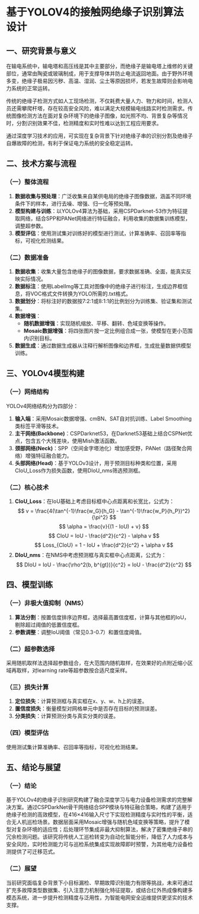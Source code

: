 # 基于YOLOV4的接触网绝缘子识别算法设计

## 一、研究背景与意义
在输电系统中，输电塔和高压线是其中主要部分，而绝缘子是输电塔上维修的关键部位，通常由陶瓷或玻璃制成，用于支撑导体并防止电流返回地面。由于野外环境多变，绝缘子极易因污秽、高温、湿润、尘土等原因损坏，若发生故障则会影响电力系统的正常运转。

传统的绝缘子检测方式如人工现场检测，不仅耗费大量人力、物力和时间，检测人员还需攀爬杆塔，存在较高安全风险，难以满足大规模输电线路实时检测需求。传统图像检测方法在面对复杂环境下的绝缘子图像，如光照不均、背景复杂等情况时，分割识别效果不佳，检测精度和实时性难以达到工程应用要求。

通过深度学习技术的应用，可实现在复杂背景下针对绝缘子串的识别分割及绝缘子自爆故障的检测，有利于保证电力系统的安全稳定运转。

## 二、技术方案与流程
### （一）整体流程
1. **数据收集与预处理**：广泛收集来自某供电局的绝缘子图像数据，涵盖不同环境条件下的样本，进行去噪、增强、归一化等预处理。
2. **模型构建与训练**：以YOLOv4算法为基础，采用CSPDarknet-53作为特征提取网络，结合SPP和PANet网络进行特征融合，利用收集的数据集训练模型，调整超参数。
3. **模型评估**：使用测试集对训练好的模型进行测试，计算准确率、召回率等指标，可视化检测结果。

### （二）数据准备
1. **数据收集**：收集大量包含绝缘子的图像数据，要求数据准确、全面，能真实反映实际情况。
2. **数据标注**：使用LabelImg等工具对图像中的绝缘子进行标注，生成边界框信息，将VOC格式文件转换为YOLO所需的.txt格式。
3. **数据划分**：将标注好的数据按7:2:1或8:1:1的比例划分为训练集、验证集和测试集。
4. **数据增强**：
    - **随机数据增强**：实现随机缩放、平移、翻转、色域变换等操作。
    - **Mosaic数据增强**：将四张图片按一定比例组合成一张，使模型在更小范围内识别目标。
5. **数据生成**：通过数据生成器从注释行解析图像和边界框，生成批量数据供模型训练。

## 三、YOLOv4模型构建
### （一）网络结构
YOLOv4网络结构分为四部分：
1. **输入端**：采用Mosaic数据增强、cmBN、SAT自对抗训练、Label Smoothing类标签平滑等技术。
2. **主干网络(Backbone)**：CSPDarknet53，在Darknet53基础上结合CSPNet优点，包含五个大残差块，使用Mish激活函数。
3. **颈部网络(Neck)**：SPP（空间金字塔池化）增加感受野，PANet（路径聚合网络）增强特征融合能力。
4. **头部网络(Head)**：基于YOLOv3设计，用于预测目标种类和位置，采用CIoU_Loss作为损失函数，使用DIoU_nms筛选预测框。

### （二）核心技术
1. **CIoU_Loss**：在IoU基础上考虑目标框中心点距离和长宽比，公式为：
    $$ v = \frac{4(\tan^{-1}\frac{w_G}{h_G} - \tan^{-1}\frac{w_P}{h_P})^2}{\pi^2} $$
    $$ \alpha = \frac{v}{(1 - IoU) + v} $$
    $$ CIoU = IoU - \frac{d^2}{c^2} - \alpha v $$
    $$ Loss_{CIoU} = 1 - IoU + \frac{d^2}{c^2} + \alpha v $$
2. **DIoU_nms**：在NMS中考虑预测框与真实框中心点距离，公式为：
    $$ DIoU = IoU - \frac{\rho^2(b, b^{gt})}{c^2} = IoU - \frac{d^2}{c^2} $$

## 四、模型训练
### （一）非极大值抑制（NMS）
1. **算法分割**：按置信度排序边界框，选择最高置信度框，计算与其他框的IoU，剔除超过阈值的低置信度框。
2. **参数调整**：调整IoU阈值（常见0.3-0.7）和置信度阈值。

### （二）超参数选择
采用随机取样法选择超参数组合，在大范围内随机取样，在效果好的点附近缩小区域再取样，对learning rate等超参数按合适尺度采样。

### （三）损失计算
1. **定位损失**：计算预测框与真实框在x、y、w、h上的误差。
2. **置信度损失**：衡量模型对网格单元中是否存在目标的预测误差。
3. **分类损失**：计算预测分类与真实分类的误差。

### （四）模型评估
使用测试集计算准确率、召回率等指标，可视化检测结果。

## 五、结论与展望
### （一）结论
基于YOLOv4的绝缘子识别研究构建了融合深度学习与电力设备检测需求的完整解决方案。通过CSPDarkNet骨干网络结合SPP模块与特征融合策略，构建了适用于绝缘子检测的高效模型，在416×416输入尺寸下实现检测精度与实时性的平衡，适合无人机巡检场景。数据层面采用Mosaic增强与随机色域变换等策略，提升了模型对复杂环境的适应性；后处理环节集成非最大抑制算法，解决了密集绝缘子串的冗余检测问题。该研究将传统人工巡检转变为自动化智能分析，降低了人力成本与安全风险，实时检测能力可与巡检系统集成实现故障即时预警，为其他电力设备检测提供了可迁移范式。

### （二）展望
当前研究面临复杂背景下小目标漏检、早期故障识别能力有限等挑战，未来可通过扩充多故障类型数据集、引入注意力机制强化特征提取，或结合红外热成像构建多模态系统，进一步提升检测精度与泛用性，为智能电网安全运维提供更坚实的技术支撑。
